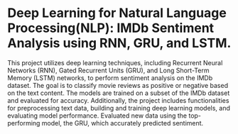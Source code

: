 # Deep Learning for Natural Language Processing(NLP): IMDb Sentiment Analysis using RNN, GRU, and LSTM.

This project utilizes deep learning techniques, including Recurrent Neural Networks (RNN), Gated Recurrent Units (GRU), and Long Short-Term Memory (LSTM) networks, to perform sentiment analysis on the IMDb dataset.
The goal is to classify movie reviews as positive or negative based on the text content. The models are trained on a subset of the IMDb dataset and evaluated for accuracy. 
Additionally, the project includes functionalities for preprocessing text data, building and training deep learning models, and evaluating model performance.
Evaluated new data using the top-performing model, the GRU, which accurately predicted sentiment.
